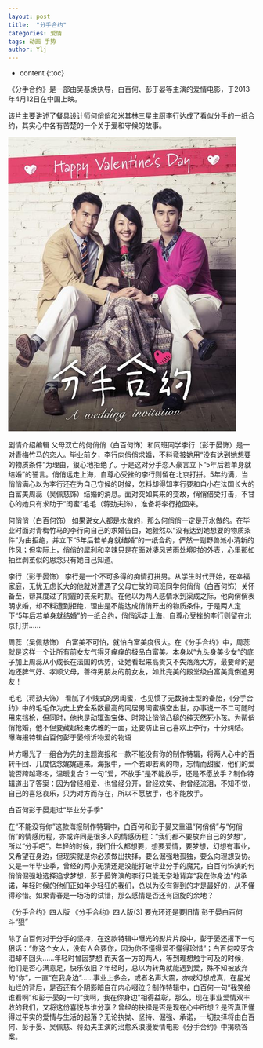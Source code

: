 ```yaml
---
layout: post
title:  "分手合约"
categories: 爱情
tags: 动画 手势
author: Ylj
---
```


* content
{:toc}

《分手合约》是一部由吴基焕执导，白百何、彭于晏等主演的爱情电影，于2013年4月12日在中国上映。

该片主要讲述了餐具设计师何俏俏和米其林三星主厨李行达成了看似分手的一纸合约，其实心中各有苦楚的一个关于爱和守候的故事。

![image](https://github.com/double-digit/double-digit.github.io/raw/master/4.jpg)







剧情介绍编辑
父母双亡的何俏俏（白百何饰）和同班同学李行（彭于晏饰）是一对青梅竹马的恋人。毕业前夕，李行向俏俏求婚，不料竟被她用“没有达到她想要的物质条件”为理由，狠心地拒绝了。于是这对分手恋人豪言立下“5年后若单身就结婚”的誓言。俏俏远走上海，自尊心受挫的李行则留在北京打拼。5年约满，当俏俏满心以为李行还在为自己守候的时候，怎料却得知李行要和自小在法国长大的白富美周蕊（吴佩慈饰）结婚的消息。面对突如其来的变故，俏俏倍受打击，不甘心的她只有求助于“闺蜜”毛毛（蒋劲夫饰），准备将李行抢回来。

何俏俏（白百何饰）
如果说女人都是水做的，那么何俏俏一定是开水做的。在毕业时面对青梅竹马的李行向自己的求婚告白，她毅然以“没有达到她想要的物质条件”为由拒绝，并立下“5年后若单身就结婚”的一纸合约，俨然一副野兽派小清新的作风；但实际上，俏俏的犀利和辛辣只是在面对凄风苦雨处境时的外表，心里那如抽丝剥茧似的思念只有她自己知道。

李行（彭于晏饰）
李行是一个不可多得的痴情打拼男。从学生时代开始，在幸福家庭，无忧无虑长大的他就对遭遇了父母亡故的同班同学何俏俏（白百何饰）关怀备至，帮其度过了阴霾的丧亲时期。在他以为两人感情水到渠成之际，他向俏俏表明求婚，却不料遭到拒绝，理由是不能达成俏俏开出的物质条件，于是两人定下“5年后若单身就结婚”的一纸合约，俏俏远走上海，自尊心受挫的李行则留在北京打拼……

周蕊（吴佩慈饰）
白富美不可怕，就怕白富美度很大。在《分手合约》中，周蕊就是这样一个让所有前女友气得牙痒痒的极品白富美。本身以“九头身美少女”的底子加上周蕊从小成长在法国的优势，让她看起来高贵又不失落落大方，最要命的是她还脾气好、孝顺父母，善待男朋友的前女友，如此完美的殿堂级白富美竟倒追男友！

毛毛（蒋劲夫饰）
看腻了小贱式的男闺蜜，也见惯了无数骑士型的备胎，《分手合约》中的毛毛作为史上安全系数最高的同居男闺蜜横空出世，办事说一不二可随时用来挡枪，但同时，他也是动辄淘宝体、时常让俏俏凸槌的纯天然死小孩。为帮俏俏抢婚，他不但要藏起轻柔优雅的一面，还要防止自己喜欢上李行，十分纠结。
曝海报特辑白百何彭于晏倾诉物爱的物语

片方曝光了一组合为先的主题海报和一款不能没有你的制作特辑，将两人心中的百转千回、几度惦念娓娓道来。海报中，一个若即若离的吻，忘情而甜蜜，他们的爱能否跨越寒冬，温暖复合？一句“爱，不放手”是不能放手，还是不愿放手？制作特辑道出了答案：因为曾经相爱、也曾经分开，曾经欢笑、也曾经流泪，不知不觉，自己的喜怒哀乐，只为对方而存在，所以不愿放手，也不能放手。

白百何彭于晏走过“毕业分手季”

在“不能没有你”这款海报制作特辑中，白百何和彭于晏又重温“何俏俏”与“何俏俏”的情感历程，亦或许同是很多人的情感历程：“我们都不要放弃自己的梦想”，所以“分手吧”。年轻的时候，我们什么都想要，想要爱情，要梦想，幻想有事业，又希望在身边，但现实就是你必须做出抉择，要么倔强地孤独，要么向理想妥协。又是一年毕业季，曾经的两小无猜还是没能打破毕业分手的魔咒，白百何饰演的何俏俏倔强地选择追求梦想，彭于晏饰演的李行只能无奈地背弃“我在你身边”的承诺，年轻时候的他们正如年少轻狂的我们，总以为没有得到的才是最好的，从不懂得珍惜。如果青春是一场场的试错，那么感情是否还有回旋的余地？

《分手合约》四人版
《分手合约》四人版(3)
要光环还是要旧情 彭于晏白百何斗“狠”

除了白百何对于分手的坚持，在这款特辑中曝光的影片片段中，彭于晏还撂下一句狠话：“你这个女人，没有人会要你，因为你不懂得爱不懂得珍惜”；白百何咬牙含泪却不回头……年轻时曾因梦想 而天各一方的两人，等到理想触手可及的时候，他们是否心满意足，快乐依旧？年轻时，总以为转角就能遇到爱，殊不知被放弃的“你”，一直“在我身边”……事业上多金，或者名声大震，亦或幻想成真，在星光灿烂的背后，是否还有个阴影暗自在内心啜泣？制作特辑中，白百何一句“我笑给谁看啊”和彭于晏的一句“我啊，我在你身边”相得益彰，那么，现在事业爱情双丰收的我们，又将这份喜悦与谁分享？曾经的抉择是否是现在心中所想？是否真正懂得过平实的爱情与生活的起落？无论执拗、坚持、倔强、承诺，一切抉择将由白百何、彭于晏、吴佩慈、蒋劲夫主演的治愈系浪漫爱情电影《分手合约》中揭晓答案。

